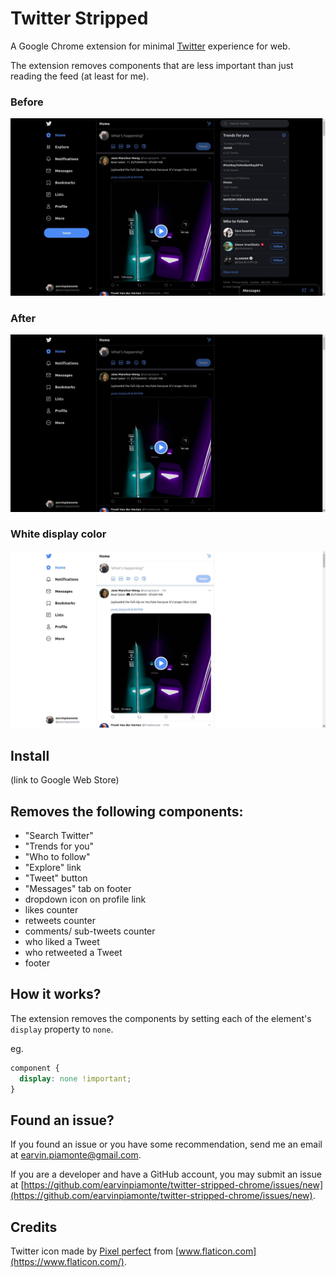 # Twitter Stripped

A Google Chrome extension for minimal [Twitter](https://twitter.com/) experience for web.

The extension removes components that are less important than just reading the feed (at least for me).

### Before

![alt text](screenshot-1.jpg "Twitter web screenshot 1")

### After

![alt text](screenshot-2.jpg "Twitter web screenshot 2")

### White display color

![alt text](screenshot-3.jpg "Twitter web screenshot 3")

## Install

(link to Google Web Store)

## Removes the following components:

- "Search Twitter"
- "Trends for you"
- "Who to follow"
- "Explore" link
- "Tweet" button
- "Messages" tab on footer
- dropdown icon on profile link
- likes counter
- retweets counter
- comments/ sub-tweets counter
- who liked a Tweet
- who retweeted a Tweet
- footer

## How it works?

The extension removes the components by setting each of the element's `display` property to `none`.

eg.

```css
component {
  display: none !important;
}
```

## Found an issue?

If you found an issue or you have some recommendation, send me an email at [earvin.piamonte@gmail.com](mailto:earvin.piamonte@gmail.com).

If you are a developer and have a GitHub account, you may submit an issue at [https://github.com/earvinpiamonte/twitter-stripped-chrome/issues/new](https://github.com/earvinpiamonte/twitter-stripped-chrome/issues/new).

## Credits

Twitter icon made by [Pixel perfect](https://www.flaticon.com/authors/pixel-perfect) from [www.flaticon.com](https://www.flaticon.com/).
